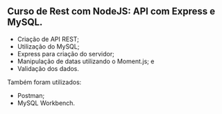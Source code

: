 ## Curso de Rest com NodeJS: API com Express e MySQL.

* Criação de API REST;
* Utilização do MySQL;
* Express para criação do servidor;
* Manipulação de datas utilizando o Moment.js; e
* Validação dos dados.

Também foram utilizados:
* Postman;
* MySQL Workbench.
